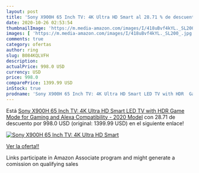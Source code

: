 ```yaml
---
layout: post
title: 'Sony X900H 65 Inch TV: 4K Ultra HD Smart al 28.71 % de descuento'
date: 2020-10-26 02:53:54
thumbnailImage: 'https://m.media-amazon.com/images/I/418uBvf4kYL._SL200_.jpg'
images: [ 'https://m.media-amazon.com/images/I/418uBvf4kYL._SL200_.jpg' ]
comments: true
category: ofertas
author: ring
slug: B084KQLVFH
description:
actualPrice: 998.0 USD
currency: USD
price: 998.0
comparePrice: 1399.99 USD
inStock: true
prodname: 'Sony X900H 65 Inch TV: 4K Ultra HD Smart LED TV with HDR  Game Mode for Gaming  and Alexa Compatibility - 2020 Model'
---
```


Está [Sony X900H 65 Inch TV: 4K Ultra HD Smart LED TV with HDR  Game Mode for Gaming  and Alexa Compatibility - 2020 Model](https://www.amazon.com/dp/B084KQLVFH/?tag=tolees-20) con 28.71 de descuento por 998.0 USD (original: 1399.99 USD) en el siguiente enlace!

[![Sony X900H 65 Inch TV: 4K Ultra HD Smart](https://m.media-amazon.com/images/I/418uBvf4kYL._SL200_.jpg)](https://www.amazon.com/dp/B084KQLVFH/?tag=tolees-20)

[Ver la oferta!!](https://www.amazon.com/dp/B084KQLVFH/?tag=tolees-20)

Links participate in Amazon Associate program and might generate a comission on qualifying sales


